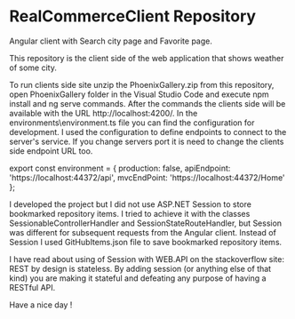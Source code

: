 # RealCommerceClient Repository
Angular client with Search city page and Favorite page.

This repository is the client side of the web application that shows weather of some city.

To run clients side site unzip the PhoenixGallery.zip from this repository, open PhoenixGallery folder in the Visual Studio Code and execute npm install and ng serve commands. After the commands the clients side will be available with the URL http://localhost:4200/. In the environments\environment.ts file you can find the configuration for development. I used the configuration to define endpoints to connect to the server's service. If you change servers port it is need to change the clients side endpoint URL too.

export const environment = { production: false, apiEndpoint: 'https://localhost:44372/api', mvcEndPoint: 'https://localhost:44372/Home' };

I developed the project but I did not use ASP.NET Session to store bookmarked repository items. I tried to achieve it with the classes SessionableControllerHandler and SessionStateRouteHandler, but Session was different for subsequent requests from the Angular client. Instead of Session I used GitHubItems.json file to save bookmarked repository items.

I have read about using of Session with WEB.API on the stackoverflow site: REST by design is stateless. By adding session (or anything else of that kind) you are making it stateful and defeating any purpose of having a RESTful API.

Have a nice day !
